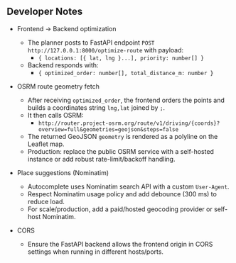 ## Developer Notes

- Frontend → Backend optimization
  - The planner posts to FastAPI endpoint `POST http://127.0.0.1:8000/optimize-route` with payload:
    - `{ locations: [{ lat, lng }...], priority: number[] }`
  - Backend responds with:
    - `{ optimized_order: number[], total_distance_m: number }`

- OSRM route geometry fetch
  - After receiving `optimized_order`, the frontend orders the points and builds a coordinates string `lng,lat` joined by `;`.
  - It then calls OSRM:
    - `http://router.project-osrm.org/route/v1/driving/{coords}?overview=full&geometries=geojson&steps=false`
  - The returned GeoJSON `geometry` is rendered as a polyline on the Leaflet map.
  - Production: replace the public OSRM service with a self-hosted instance or add robust rate-limit/backoff handling.

- Place suggestions (Nominatim)
  - Autocomplete uses Nominatim search API with a custom `User-Agent`.
  - Respect Nominatim usage policy and add debounce (300 ms) to reduce load.
  - For scale/production, add a paid/hosted geocoding provider or self-host Nominatim.

- CORS
  - Ensure the FastAPI backend allows the frontend origin in CORS settings when running in different hosts/ports.


